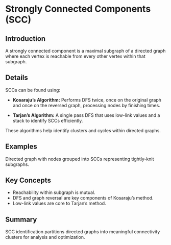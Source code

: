 # Strongly Connected Components (SCC)

## Introduction
A strongly connected component is a maximal subgraph of a directed graph where each vertex is reachable from every other vertex within that subgraph.

## Details
SCCs can be found using:

- **Kosaraju’s Algorithm:** Performs DFS twice, once on the original graph and once on the reversed graph, processing nodes by finishing times.

- **Tarjan’s Algorithm:** A single pass DFS that uses low-link values and a stack to identify SCCs efficiently.

These algorithms help identify clusters and cycles within directed graphs.

## Examples
Directed graph with nodes grouped into SCCs representing tightly-knit subgraphs.

## Key Concepts
- Reachability within subgraph is mutual.  
- DFS and graph reversal are key components of Kosaraju’s method.  
- Low-link values are core to Tarjan’s method.

## Summary
SCC identification partitions directed graphs into meaningful connectivity clusters for analysis and optimization.
